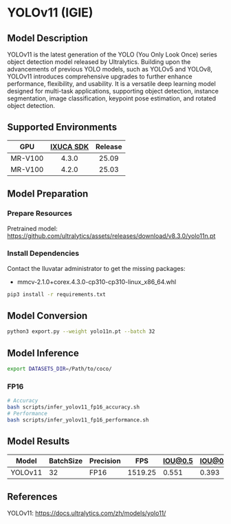 # YOLOv11 (IGIE)

## Model Description

YOLOv11 is the latest generation of the YOLO (You Only Look Once) series object detection model released by Ultralytics. Building upon the advancements of previous YOLO models, such as YOLOv5 and YOLOv8, YOLOv11 introduces comprehensive upgrades to further enhance performance, flexibility, and usability. It is a versatile deep learning model designed for multi-task applications, supporting object detection, instance segmentation, image classification, keypoint pose estimation, and rotated object detection.

## Supported Environments

| GPU    | [IXUCA SDK](https://gitee.com/deep-spark/deepspark#%E5%A4%A9%E6%95%B0%E6%99%BA%E7%AE%97%E8%BD%AF%E4%BB%B6%E6%A0%88-ixuca) | Release |
| :----: | :----: | :----: |
| MR-V100 | 4.3.0 | 25.09 |
| MR-V100 | 4.2.0 | 25.03 |

## Model Preparation

### Prepare Resources

Pretrained model: <https://github.com/ultralytics/assets/releases/download/v8.3.0/yolo11n.pt>

### Install Dependencies

Contact the Iluvatar administrator to get the missing packages:
- mmcv-2.1.0+corex.4.3.0-cp310-cp310-linux_x86_64.whl

```bash
pip3 install -r requirements.txt
```

## Model Conversion

```bash
python3 export.py --weight yolo11n.pt --batch 32
```

## Model Inference

```bash
export DATASETS_DIR=/Path/to/coco/
```

### FP16

```bash
# Accuracy
bash scripts/infer_yolov11_fp16_accuracy.sh
# Performance
bash scripts/infer_yolov11_fp16_performance.sh
```

## Model Results

| Model   | BatchSize | Precision | FPS     | IOU@0.5 | IOU@0.5:0.95 |
| ------- | --------- | --------- | ------- | ------- | ------------ |
| YOLOv11 | 32        | FP16      | 1519.25 | 0.551   | 0.393        |

## References

YOLOv11: <https://docs.ultralytics.com/zh/models/yolo11/>
